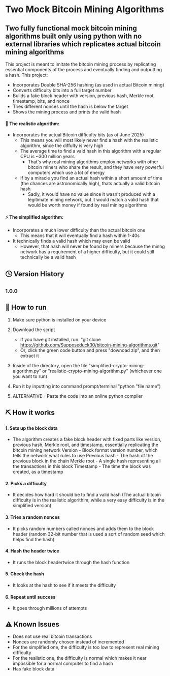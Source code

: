 # Two Mock Bitcoin Mining Algorithms
## Two fully functional mock bitcoin mining algorithms built only using python with no external libraries which replicates actual bitcoin mining algorithms  
This project is meant to imitate the bitcoin mining process by replicating essential components of the process and eventually finding and outputting a hash. This project:
- Incorporates Double SHA-256 hashing (as used in actual Bitcoin mining)
- Converts difficulty bits into a full target number
- Builds a fake block header with version, previous hash, Merkle root, timestamp, bits, and nonce
- Tries different nonces until the hash is below the target
- Shows the mining process and prints the valid hash

#### 🔐 The realistic algorithm:
- Incorporates the actual Bitcoin difficulty bits (as of June 2025)
  - This means you will most likely never find a hash with the realistic algorithm, since the diffulty is very high
  - The average time to find a vald hash in this algorithm with a regular CPU is ~300 million years
    - That's why real mining algorithms employ networks with other bitcoin miners who share the result, and they have very powerful computers which use a lot of energy
  - If by a miracle you find an actual hash within a short amount of time (the chances are astronomically high), thats actually a valid bitcoin hash
    - Sadly, it would have no value since it wasn't produced with a legitimate mining network, but it would match a valid hash that would be worth money if found by real mining algorithms
    
#### ⚡️ The simplified algorithm:
- Incorporates a much lower difficulty than the actual bitcoin one
  - This means that it will eventually find a hash within 1-40s
- It technically finds a valid hash which may even be valid 
  - However, that hash will never be found by miners because the minng network has a requirement of a higher difficulty, but it could still technically be a valid hash

## 🕓 Version History
### 1.0.0
## 🚀 How to run 

1. Make sure python is installed on your device

2. Download the script
   - If you have git installed, run: "git clone https://github.com/Supposeduck30/bitcoin-mining-algorithms.git"
   - Or, click the green code button and press "downoad zip", and then extract it

3. Inside of the directory, open the file "simplified-crypto-mining-algorithm.py" or "realistic-crypto-mining-algorithm.py" (whichever one you want to run)

4. Run it by inputting into command prompt/terminal "python "file name")

5. ALTERNATIVE - Paste the code into an online python compiler

## ⛏️ How it works 
#### 1. Sets up the block data 
- The algorithm creates a fake block header with fixed parts like version, previous hash, Merkle root, and timestamp, essentially replicating the bitcoin mining network
  Version - Block format version number, which tells the network what rules to use
  Previous hash - The hash of the previous block in the chain
  Merkle root - A single hash representing all the transactions in this block
  Timestamp - The time the block was created, as a timestamp

#### 2. Picks a difficulty 
- It decides how hard it should be to find a valid hash (The actual bitcoin difficulty is in the realistic algorithim, while a very easy difficulty is in the simplified version)

#### 3. Tries a random nonces 
- It picks random numbers called nonces and adds them to the block header (random 32-bit number that is used a sort of random seed which helps find the hash)

#### 4. Hash the header twice 
- It runs the block headertwice through the hash function

#### 5. Check the hash
- It looks at the hash to see if it meets the difficulty

#### 6. Repeat until success
- It goes through millions of attempts 

## ⚠️ Known Issues
- Does not use real bitcoin transactions
- Nonces are randomly chosen instead of incremented
- For the simplified one, the difficulty is too low to represent real mining difficulty
- For the realistic one, the difficulty is normal which makes it near impossible for a normal computer to find a hash
- Has fake block data
